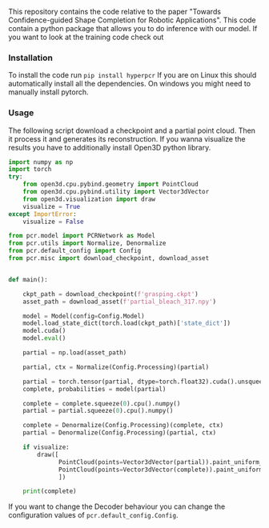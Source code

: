 This repository contains the code relative to the paper "Towards Confidence-guided Shape Completion for Robotic Applications".
This code contain a python package that allows you to do inference with our model. If you want to look at the training code check out 
### Installation
To install the code run
`pip install hyperpcr`
If you are on Linux this should automatically install all the dependencies.
On windows you might need to manually install pytorch.
### Usage
The following script download a checkpoint and a partial point cloud. Then it process it and generates its reconstruction. If you wanna visualize the results you have to additionally install Open3D python library.
```python
import numpy as np
import torch
try:
    from open3d.cpu.pybind.geometry import PointCloud
    from open3d.cpu.pybind.utility import Vector3dVector
    from open3d.visualization import draw
    visualize = True
except ImportError:
    visualize = False

from pcr.model import PCRNetwork as Model
from pcr.utils import Normalize, Denormalize
from pcr.default_config import Config
from pcr.misc import download_checkpoint, download_asset


def main():

    ckpt_path = download_checkpoint(f'grasping.ckpt')
    asset_path = download_asset(f'partial_bleach_317.npy')

    model = Model(config=Config.Model)
    model.load_state_dict(torch.load(ckpt_path)['state_dict'])
    model.cuda()
    model.eval()

    partial = np.load(asset_path)

    partial, ctx = Normalize(Config.Processing)(partial)

    partial = torch.tensor(partial, dtype=torch.float32).cuda().unsqueeze(0)
    complete, probabilities = model(partial)

    complete = complete.squeeze(0).cpu().numpy()
    partial = partial.squeeze(0).cpu().numpy()

    complete = Denormalize(Config.Processing)(complete, ctx)
    partial = Denormalize(Config.Processing)(partial, ctx)

    if visualize:
        draw([
              PointCloud(points=Vector3dVector(partial)).paint_uniform_color([0, 0, 1]),
              PointCloud(points=Vector3dVector(complete)).paint_uniform_color([0, 1, 1]),
              ])

    print(complete)
```
If you want to change the Decoder behaviour you can change the configuration values of `pcr.default_config.Config`.
